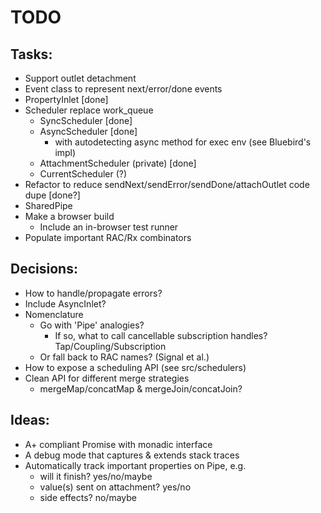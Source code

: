 TODO
====

## Tasks:
  - Support outlet detachment
  - Event class to represent next/error/done events
  - PropertyInlet [done]
  - Scheduler replace work_queue
    - SyncScheduler [done]
    - AsyncScheduler [done]
      - with autodetecting async method for exec env
        (see Bluebird's impl)
    - AttachmentScheduler (private) [done]
    - CurrentScheduler (?)
  - Refactor to reduce sendNext/sendError/sendDone/attachOutlet code dupe [done?]
  - SharedPipe
  - Make a browser build
    - Include an in-browser test runner
  - Populate important RAC/Rx combinators

## Decisions:
  - How to handle/propagate errors?
  - Include AsyncInlet?
  - Nomenclature
    - Go with 'Pipe' analogies?
      - If so, what to call cancellable subscription handles?
        Tap/Coupling/Subscription
    - Or fall back to RAC names? (Signal et al.)
  - How to expose a scheduling API (see src/schedulers)
  - Clean API for different merge strategies
    - mergeMap/concatMap & mergeJoin/concatJoin?

## Ideas:
  - A+ compliant Promise with monadic interface
  - A debug mode that captures & extends stack traces
  - Automatically track important properties on Pipe, e.g.
    - will it finish? yes/no/maybe
    - value(s) sent on attachment? yes/no
    - side effects? no/maybe

